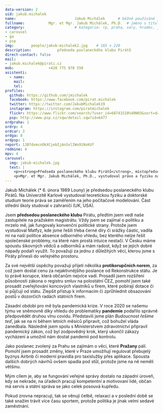 ```yaml
---
data-version: 2
uid: jakub.michalek
name:                           Jakub Michálek  	# běžně používáné jméno
fullname: 			Mgr. et Mgr. Jakub Michálek, Ph.D.  # jméno s tituly etc.
category:                       # kategorie: rp, praha, vary, hradec, jmk, senat
- carousel
- ga
- psp
img: 		people/jakub-michalek2.jpg    # 165 x 220
description: 			předseda poslaneckého klubu Pirátů             	        			# kratký popis, max 160 znaků
direct-contact: false
mail:
- jakub.michalek@pirati.cz
mob: 				+420 775 978 550
asistenti:
  - name: 
    mail: 
    tel: 
profiles:
  github: https://github.com/jmichalek
  facebook: https://www.facebook.com/pirat.michalek
  twitter: https://twitter.com/JakubMichalek19
  instagram: https://instagram.com/piratmichalek
  flickr: https://www.flickr.com/search/?user_id=68741528%40N03&sort=date-taken-desc&text=jakub%20mich%C3%A1lek&view_all=1
  psp: http://www.psp.cz/sqw/detail.sqw?id=6477
ordpraha: 1
ordrp: 4
ordcar: 3
ordga: 8
ordpsp: 1
report: 1JB7dxmcnOkXCjebIjAnSxlIWo91NvKUf
redmine: 4
mpv: 4
carousel:
  img: jakub-michalek.jpg
  text: |
    <p><strong>Předseda poslaneckého klubu Pirátů</strong>, místopředseda ústavně právního výboru PSP ČR a poslanec Pirátů zodpovědný za oblast justice.</p>
    <p>Mgr. et Mgr. Jakub Michálek, Ph.D., vystudoval právo a fyziku na Karlově univerzitě, následně pracoval jako právník, pražský zastupitel a poslanec. Zaměřuje se na svobodný přístup k informacím, autorské právo a digitální ekonomiku. Od roku 2017 je poslancem PSP ČR za Prahu, za níž byl opakovaně zvolen poslancem i v roce 2021.</p>
---
```


Jakub Michálek (* 6. února 1989 Louny) je předsedou poslaneckého klubu Pirátů. Na Univerzitě Karlově vystudoval teoretickou fyziku a doktorské studium teorie práva se zaměřením na jeho počítačové modelování. Část střední školy studoval v zahraničí (UK, USA). 

Jsem **předsedou poslaneckého klubu** Pirátu, předtím jsem vedl naše zastupitele na pražském magistrátu. Vždy jsem se zajímal o politiku a mrzelo mě, jak fungovaly konvenční politické strany. Protože jsem vystudoval Matfyz, kde jsme řešili třeba černé díry či srážky částic, vadila mi na naší politice absence odborného vhledu, bez kterého nelze řešit společenské problémy, na které nám prostá intuice nestačí. V Česku máme spoustu šikovných vědců a odborníků a mám radost, když se jejich dobré nápady podaří využít. To považuji za jednu z důležitých věcí, kterou jsme s Piráty přinesli do veřejného prostoru. 

Za své největší úspěchy považuji přijetí několika **protikorupčních norem**, za což jsem dostal cenu za nejaktivnějšího poslance od Rekonstrukce státu. Je to právě korupce, která občanům nejvíce vadí. Prosadil jsem rozšíření působnosti zákona o registru smluv na polostátní ČEZ, pomohl jsem také prosadit zveřejňování koncových vlastníků u firem, které pobírají dotace či si půjčují od státu. Zlepšit přístup k informacím či zprůhlednit obsazování postů v dozorčích radách státních firem. 

Zásadní období pro mě byla pandemická krize. V roce 2020 se našemu týmu ve sněmovně díky vhledu do problematiky **pandemie** podařilo správně předpovědět druhou vlnu covidu. Představili jsme plán *Budoucnost řešíme teď*, jak se na ni během letních měsíců připravit, což bohužel vláda zanedbala. Následně jsem spolu s Ministerstvem zdravotnictví připravil pandemický zákon, což byl zodpovědný krok, který ukončil zákazy vycházení a umožnil nám dostat pandemii pod kontrolu.

Jako poslanec zvolený za Prahu se zajímám o věci, které **Pražany** pálí. Pomohl jsem prosadit změny, které v Praze umožňují regulovat přebujelý byznys Airbnb či moderní pravidla pro taxislužby přes aplikace. Spousta dalších dobrých návrhů ovšem spadla pod stůl, protože jsme na ně neměli většinu.

Mým cílem je, aby se fungování veřejné správy dostalo na západní úroveň, kdy se nekrade, na úřadech pracují kompetentní a motivovaní lidé, občan má servis a státní správa se jako celek posouvá kupředu.

Pokud zrovna nepracuji, tak se věnuji četbě, relaxaci a v poslední době se také snažím trávit více času sportem, protože politika je jinak velmi sedavé zaměstnání. 
